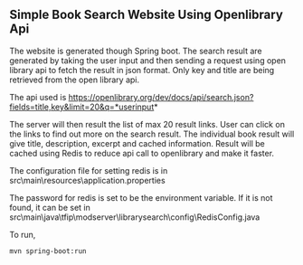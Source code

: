 ## Simple Book Search Website Using Openlibrary Api  
  
The website is generated though Spring boot. The search result are generated by taking the user input and then sending a request using open library api to fetch the result in json format. Only key and title are being retrieved from the open library api.  
  
The api used is https://openlibrary.org/dev/docs/api/search.json?fields=title,key&limit=20&q=*userinput*  
  
The server will then result the list of max 20 result links. User can click on the links to find out more on the search result. The individual book result will give title, description, excerpt and cached information. Result will be cached using Redis to reduce api call to openlibrary and make it faster.  
  
The configuration file for setting redis is in src\main\resources\application.properties  
  
The password for redis is set to be the environment variable. If it is not found, it can be set in src\main\java\tfip\modserver\librarysearch\config\RedisConfig.java  
  
To run,  
```
mvn spring-boot:run
```
